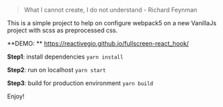 
> What I cannot create, I do not understand - Richard Feynman

This is a simple project to help on configure webpack5 on a new VanillaJs project with scss as preprocessed css.

**DEMO: ** https://reactivegio.github.io/fullscreen-react_hook/

**Step1**: install dependencies
```yarn install```


**Step2**: run on localhost
```yarn start```

**Step3**: build for production environment
```yarn build```

Enjoy!
